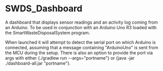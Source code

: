 # SWDS_Dashboard
A dashboard that displays sensor readings and an activity log coming from an Arduino.
To be used in conjunction with an Arduino Uno R3 loaded with the SmartWasteDisposalSystem program.

When launched it will attempt to detect the serial port on which Arduino is connected, assuming that a message containing "ArduinoUno" is sent from the MCU during the setup.
There is also an option to provide the port via args with either {./gradlew run --args="portname"} or {java -jar ./dashboard-all.jar "portname"}.
